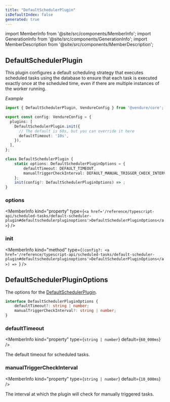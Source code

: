 ```yaml
---
title: "DefaultSchedulerPlugin"
isDefaultIndex: false
generated: true
---
```

<!-- This file was generated from the Vendure source. Do not modify. Instead, re-run the "docs:build" script -->
import MemberInfo from '@site/src/components/MemberInfo';
import GenerationInfo from '@site/src/components/GenerationInfo';
import MemberDescription from '@site/src/components/MemberDescription';


## DefaultSchedulerPlugin

<GenerationInfo sourceFile="packages/core/src/plugin/default-scheduler-plugin/default-scheduler.plugin.ts" sourceLine="40" packageName="@vendure/core" since="3.3.0" />

This plugin configures a default scheduling strategy that executes scheduled
tasks using the database to ensure that each task is executed exactly once
at the scheduled time, even if there are multiple instances of the worker
running.

*Example*

```ts
import { DefaultSchedulerPlugin, VendureConfig } from '@vendure/core';

export const config: VendureConfig = {
  plugins: [
    DefaultSchedulerPlugin.init({
      // The default is 60s, but you can override it here
      defaultTimeout: '10s',
    }),
  ],
};
```

```ts title="Signature"
class DefaultSchedulerPlugin {
    static options: DefaultSchedulerPluginOptions = {
        defaultTimeout: DEFAULT_TIMEOUT,
        manualTriggerCheckInterval: DEFAULT_MANUAL_TRIGGER_CHECK_INTERVAL,
    };
    init(config?: DefaultSchedulerPluginOptions) => ;
}
```

<div className="members-wrapper">

### options

<MemberInfo kind="property" type={`<a href='/reference/typescript-api/scheduled-tasks/default-scheduler-plugin#defaultschedulerpluginoptions'>DefaultSchedulerPluginOptions</a>`}   />


### init

<MemberInfo kind="method" type={`(config?: <a href='/reference/typescript-api/scheduled-tasks/default-scheduler-plugin#defaultschedulerpluginoptions'>DefaultSchedulerPluginOptions</a>) => `}   />




</div>


## DefaultSchedulerPluginOptions

<GenerationInfo sourceFile="packages/core/src/plugin/default-scheduler-plugin/types.ts" sourceLine="9" packageName="@vendure/core" since="3.3.0" />

The options for the <a href='/reference/typescript-api/scheduled-tasks/default-scheduler-plugin#defaultschedulerplugin'>DefaultSchedulerPlugin</a>.

```ts title="Signature"
interface DefaultSchedulerPluginOptions {
    defaultTimeout?: string | number;
    manualTriggerCheckInterval?: string | number;
}
```

<div className="members-wrapper">

### defaultTimeout

<MemberInfo kind="property" type={`string | number`} default={`60_000ms`}   />

The default timeout for scheduled tasks.
### manualTriggerCheckInterval

<MemberInfo kind="property" type={`string | number`} default={`10_000ms`}   />

The interval at which the plugin will check for manually triggered tasks.


</div>
